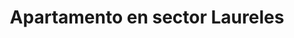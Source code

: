 ---
title: Apartamento en sector Laureles
description: Renta de apartamento amoblado en sector Laureles con un área de 40 m2, estrato 5, cerca al éxito. 1 habitación con 2 camas dobles, cocina totalmente amoblada, barra americana, WIFI, televisión Smart TV
address: Carrera 79, calle 34A
area: 40
stratum: 5
bedrooms: 1
beds: 2
bathrooms: 1
kitchen: 1
kitchenFurnished: true
wifi: true
tv: true
tvType: Smart TV
propertyImages:
- image: ./apartamento-1-camas-1.jpg
  altText: Habitación con 1 cama
- image: ../src/assets/images/apartamento-1-camas-2.jpg
  altText: Habitación con 2 camas
- image: ../src/assets/images/apartamento-1-closet.jpg
  altText: Habitación con 1 closet
- image: ../src/assets/images/apartamento-1-sala.jpg
  altText: Sala de apartamento
featured: false
featuredImage: ../src/assets/images/apartamento-1-camas-2.jpg
featuredImageAltText: Habitación con 1 cama
slug: apto-sector-laureles-carrera-79-calle-34a
---